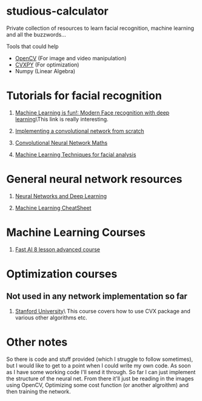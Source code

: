 # studious-calculator
Private collection of resources to learn facial recognition, machine learning and all the buzzwords...

Tools that could help
* [OpenCV](https://opencv.org/) (For image and video manipulation)
* [CVXPY](http://www.cvxpy.org/index.html) (For optimization)
* Numpy (Linear Algebra)

# Tutorials for facial recognition

1. [Machine Learning is fun!: Modern Face recognition with deep learning](https://medium.com/@ageitgey/machine-learning-is-fun-part-4-modern-face-recognition-with-deep-learning-c3cffc121d78)\\This link is really interesting.

2. [Implementing a convolutional network from scratch](https://towardsdatascience.com/convolutional-neural-networks-from-the-ground-up-c67bb41454e1)

3. [Convolutional Neural Network Maths](https://towardsdatascience.com/convolutional-neural-networks-from-the-ground-up-c67bb41454e1)

4. [Machine Learning Techniques for facial analysis](https://pdfs.semanticscholar.org/fad8/a0a4bcf2d11b516ee334ac6cc2de0b140be2.pdf)

# General neural network resources

1. [Neural Networks and Deep Learning](http://neuralnetworksanddeeplearning.com/chap1.html)

2. [Machine Learning CheatSheet](http://ml-cheatsheet.readthedocs.io/en/latest/)

# Machine Learning Courses
1. [Fast AI 8 lesson advanced course](http://course.fast.ai/index.html)

# Optimization courses
## Not used in any network implementation so far
1. [Stanford University](https://www.youtube.com/watch?v=McLq1hEq3UY&list=PL3940DD956CDF0622)\\
This course covers how to use CVX package and various other algorithms etc.

# Other notes
So there is code and stuff provided (which I struggle to follow sometimes), but I would like to get to a point when I could write my own code. As soon as I have some working code I'll send it through. So far I can just implement the structure of the neural net.
From there it'll just be reading in the images using OpenCV, Optimizing some cost function (or another algroithm) and then training the network. 
